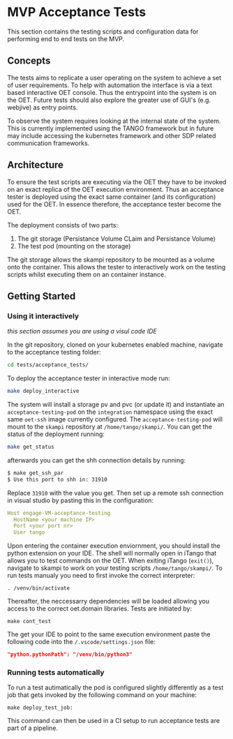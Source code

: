 # MVP Acceptance Tests  

This section contains the testing scripts and configuration data for performing end to end tests on the MVP.

## Concepts 

The tests aims to replicate a user operating on the system to achieve a set of user requirements. To help with automation the interface is via a text based interactive OET console. Thus the entrypoint into the system is on the OET. Future tests should also explore the greater use of GUI's (e.g. webjive) as entry points.

To observe the system requires looking at the internal state of the system. This is currently implemented using the TANGO framework but in future may include accessing the kubernetes framework and other SDP related communication frameworks.

## Architecture

To ensure the test scripts are executing via the OET they have to be invoked on an exact replica of the OET execution environment. Thus an acceptance tester is deployed using the exact same container (and its configuration) used for the OET. In essence therefore, the acceptance tester become the OET.

The deployment consists of two parts:

1. The git storage (Persistance Volume CLaim and Persistance Volume)
2. The test pod (mounting on the storage)

The git storage allows the skampi repository to be mounted as a volume onto the container. This allows the tester to interactively work on the testing scripts whilst executing them on an container instance.

## Getting Started

### Using it interactively

*this section assumes you are using a visul code IDE*
 
In the git repository, cloned on your kubernetes enabled machine, navigate to the acceptance testing folder:

```bash
cd tests/acceptance_tests/
```

To deploy the acceptance tester in interactive mode run:

```bash
make deploy_interactive
```

The system will install a storage pv and pvc (or update it) and instantiate an `acceptance-testing-pod` on the `integration` namespace using the exact same `oet-ssh` image currently configured. The `acceptance-testing-pod` will mount to the `skampi` repository at `/home/tango/skampi/`. You can get the status of the deployment running:

```bash
make get_status
```

afterwards you can get the shh connection details by running:

```bash
$ make get_ssh_par
$ Use this port to shh in: 31910
```

Replace `31910` with the value you get. Then set up a remote ssh connection in visual studio by pasting this in the configuration:

```yaml
Host engage-VM-acceptance-testing
  HostName <your machine IP>
  Port <your port nr>
  User tango
```

Upon entering the container execution enviornment, you should install the python extension on your IDE. The shell will normally open in iTango that allows you to test commands on the OET. When exiting iTango (`exit()`), navigate to skampi to work on your testing scripts `/home/tango/skampi/`. To run tests manualy you need to first invoke the correct interpreter:

```shell
. /venv/bin/activate
```

Thereafter, the neccessarry dependencies will be loaded allowing you access to the correct oet.domain libraries.
Tests are initiated by:

```shell
make cont_test
```

The get your IDE to point to the same execution environment paste the following code into the  `/.vscode/settings.json` file:

```json
"python.pythonPath": "/venv/bin/python3"
```
### Running tests automatically

To run a test autimatically the pod is configured slightly differently as a test job that gets invoked by the following command on your machine:

```shell
make deploy_test_job:
```

This command can then be used in a CI setup to run acceptance tests are part of a pipeline.
